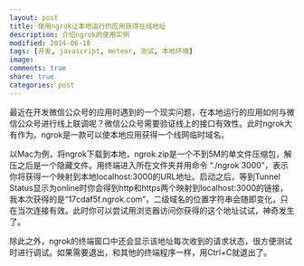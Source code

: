 ```yaml
---
layout: post
title: 使用ngrok让本地运行的应用获得在线地址
description: 介绍ngrok的使用实例
modified: 2014-06-18
tags: [开发, javascript, meteor, 测试, 本地环境]
image:
comments: true
share: true
categories: post
---
```


最近在开发微信公众号的应用时遇到的一个现实问题，在本地运行的应用如何与微信公众号进行线上联调呢？微信公众号需要验证线上的接口有效性。此时ngrok大有作为。ngrok是一款可以使本地应用获得一个线网临时域名。

以Mac为例，将ngrok下载到本地，ngrok.zip是一个不到5M的单文件压缩包，解压之后是一个隐藏文件。用终端进入所在文件夹并用命令
“./ngrok 3000”，表示你将获得一个映射到本地localhost:3000的URL地址。启动之后，等到Tunnel Status显示为online时你会得到http和https两个映射到localhost:3000的链接，我本次获得的是“17cdaf5f.ngrok.com”，二级域名的位置字符串会随即变化，只在当次连接有效。此时你可以尝试用浏览器访问你获得的这个地址试试，神奇发生了。

除此之外，ngrok的终端窗口中还会显示该地址每次收到的请求状态，很方便测试时进行调试。如果需要退出，和其他的终端程序一样，用Ctrl+C就退出了。